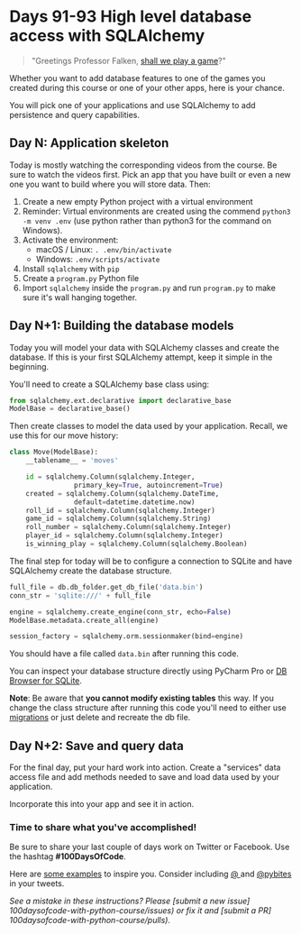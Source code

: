# Days 91-93 High level database access with SQLAlchemy

>"Greetings Professor Falken, [shall we play a game](https://www.youtube.com/watch?v=D-9l5jSDL50)?"

Whether you want to add database features to one of the games you created during this course or one of your other apps, here is your chance.

You will pick one of your applications and use SQLAlchemy to add persistence and query capabilities.

## Day N: Application skeleton

Today is mostly watching the corresponding videos from the course. Be sure to watch the videos first. Pick an app that you have built or even a new one you want to build where you will store data. Then:

1. Create a new empty Python project with a virtual environment
2. Reminder: Virtual environments are created using the commend `python3 -m venv .env` (use python rather than python3 for the command on Windows).
3. Activate the environment:
	* macOS / Linux: `. .env/bin/activate`
	* Windows: `.env/scripts/activate`
6. Install `sqlalchemy` with `pip`
7. Create a `program.py` Python file
8. Import `sqlalchemy` inside the `program.py` and run `program.py` to make sure it's wall hanging together.

## Day N+1: Building the database models

Today you will model your data with SQLAlchemy classes and create the database. If this is your first SQLAlchemy attempt, keep it simple in the beginning.

You'll need to create a SQLAlchemy base class using:

```python
from sqlalchemy.ext.declarative import declarative_base
ModelBase = declarative_base()
```

Then create classes to model the data used by your application. Recall, we use this for our move history:

```python
class Move(ModelBase):
    __tablename__ = 'moves'

    id = sqlalchemy.Column(sqlalchemy.Integer, 
                primary_key=True, autoincrement=True)
    created = sqlalchemy.Column(sqlalchemy.DateTime, 
                default=datetime.datetime.now)
    roll_id = sqlalchemy.Column(sqlalchemy.Integer)
    game_id = sqlalchemy.Column(sqlalchemy.String)
    roll_number = sqlalchemy.Column(sqlalchemy.Integer)
    player_id = sqlalchemy.Column(sqlalchemy.Integer)
    is_winning_play = sqlalchemy.Column(sqlalchemy.Boolean)
```

The final step for today will be to configure a connection to SQLite and have SQLAlchemy create the database structure.

```python
full_file = db.db_folder.get_db_file('data.bin')
conn_str = 'sqlite:///' + full_file

engine = sqlalchemy.create_engine(conn_str, echo=False)
ModelBase.metadata.create_all(engine)

session_factory = sqlalchemy.orm.sessionmaker(bind=engine)
```

You should have a file called `data.bin` after running this code.

You can inspect your database structure directly using PyCharm Pro or [DB Browser for SQLite](http://sqlitebrowser.org/).

**Note**: Be aware that **you cannot modify existing tables** this way. If you change the class structure after running this code you'll need to either use [migrations](https://github.com/openstack/sqlalchemy-migrate) or just delete and recreate the db file.

## Day N+2: Save and query data

For the final day, put your hard work into action. Create a "services" data access file and add methods needed to save and load data used by your application.

Incorporate this into your app and see it in action.

### Time to share what you've accomplished!

Be sure to share your last couple of days work on Twitter or Facebook. Use the hashtag **#100DaysOfCode**. 

Here are [some examples](https://twitter.com/search?q=%23100DaysOfCode) to inspire you. Consider including [@  ](https://twitter.com/  ) and [@pybites](https://twitter.com/pybites) in your tweets.

*See a mistake in these instructions? Please [submit a new issue] 100daysofcode-with-python-course/issues) or fix it and [submit a PR] 100daysofcode-with-python-course/pulls).*
